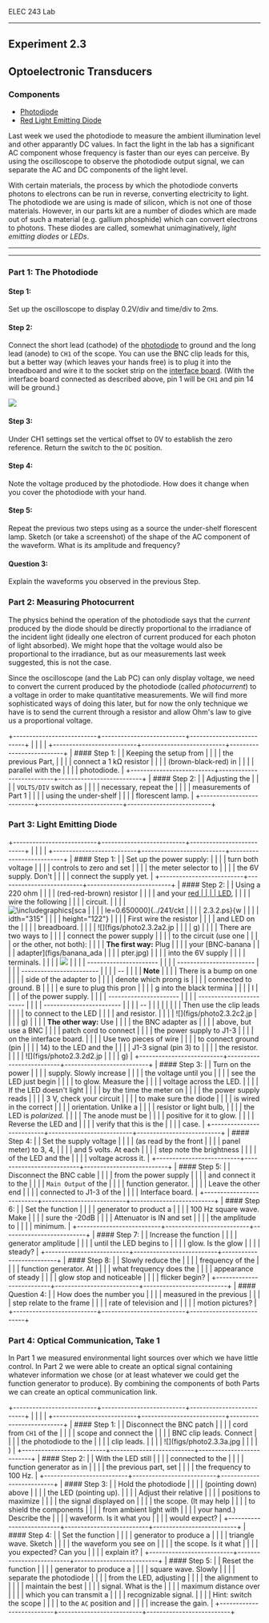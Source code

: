 ELEC 243 Lab

------------------------------------------------------------------------

Experiment 2.3
--------------

Optoelectronic Transducers
--------------------------

### Components

-   [Photodiode](figs/photo_diode.jpg)
-   [Red Light Emitting Diode](figs/red_led.jpg)

Last week we used the photodiode to measure the ambient illumination
level and other apparantly DC values. In fact the light in the lab has a
significant AC component whose frequency is faster than our eyes can
perceive. By using the oscilloscope to observe the photodiode output
signal, we can separate the AC and DC components of the light level.

With certain materials, the process by which the photodiode converts
photons to electrons can be run in reverse, converting electricity to
light. The photodiode we are using is made of silicon, which is not one
of those materials. However, in our parts kit are a number of diodes
which are made out of such a material (e.g. gallium phosphide) which can
convert electrons to photons. These diodes are called, somewhat
unimaginatively, *light emitting diodes* or *LEDs*.

  ------------------------ ------------------------ ------------------------
                                                    
  ------------------------ ------------------------ ------------------------

### Part 1: The Photodiode

#### Step 1:

Set up the oscilloscope to display 0.2V/div and time/div to 2ms.

#### Step 2:

Connect the short lead (cathode) of the
[photodiode](figs/photo_diode.jpg) to ground and the long lead (anode)
to `CH1` of the scope. You can use the BNC clip leads for this, but a
better way (which leaves your hands free) is to plug it into the
breadboard and wire it to the socket strip on the [interface
board](../unilab/interface.html#interface_socket). (With the interface
board connected as described above, pin 1 will be `CH1` and pin 14 will
be ground.)

![](figs/photo2.3.1a1.jpg)

#### Step 3:

Under CH1 settings set the vertical offset to 0V to establish the zero
reference. Return the switch to the `DC` position.

#### Step 4:

Note the voltage produced by the photodiode. How does it change when you
cover the photodiode with your hand.

#### Step 5:

Repeat the previous two steps using as a source the under-shelf
florescent lamp. Sketch (or take a screenshot) of the shape of the AC
component of the waveform. What is its amplitude and frequency?

#### Question 3:

Explain the waveforms you observed in the previous Step.

### Part 2: Measuring Photocurrent

The physics behind the operation of the photodiode says that the
*current* produced by the diode should be directly proportional to the
irradiance of the incident light (ideally one electron of current
produced for each photon of light absorbed). We might hope that the
voltage would also be proportional to the irradiance, but as our
measurements last week suggested, this is not the case.

Since the oscilloscope (and the Lab PC) can only display voltage, we
need to convert the current produced by the photodiode (called
*photocurrent*) to a voltage in order to make quantitative measurements.
We will find more sophisticated ways of doing this later, but for now
the only technique we have is to send the current through a resistor and
allow Ohm's law to give us a proportional voltage.

+--------------------------+--------------------------+--------------------------+
|                          |                          |                          |
+--------------------------+--------------------------+--------------------------+
| #### Step 1:             |                          | Keeping the setup from   |
|                          |                          | the previous Part,       |
|                          |                          | connect a 1 kΩ resistor  |
|                          |                          | (brown-black-red) in     |
|                          |                          | parallel with the        |
|                          |                          | photodiode.              |
+--------------------------+--------------------------+--------------------------+
| #### Step 2:             |                          | Adjusting the            |
|                          |                          | `VOLTS/DIV` switch as    |
|                          |                          | necessary, repeat the    |
|                          |                          | measurements of Part 1   |
|                          |                          | using the under-shelf    |
|                          |                          | florescent lamp.         |
+--------------------------+--------------------------+--------------------------+

### Part 3: Light Emitting Diode

+--------------------------+--------------------------+--------------------------+
|                          |                          |                          |
+--------------------------+--------------------------+--------------------------+
| #### Step 1:             |                          | Set up the power supply: |
|                          |                          | turn both voltage        |
|                          |                          | controls to zero and set |
|                          |                          | the meter selector to    |
|                          |                          | the 6V supply. Don't     |
|                          |                          | connect the supply yet.  |
+--------------------------+--------------------------+--------------------------+
| #### Step 2:             |                          | Using a 220 ohm          |
|                          |                          | (red-red-brown) resistor |
|                          |                          | and your [red            |
|                          |                          | LED](figs/red_led.jpg),  |
|                          |                          | wire the following       |
|                          |                          | circuit.                 |
|                          |                          | ![\\includegraphics\[sca |
|                          |                          | le=0.650000\]{../241/ckt |
|                          |                          | 2.3.2.ps}](img222.png){w |
|                          |                          | idth="315"               |
|                          |                          | height="122"}            |
|                          |                          | First wire the resistor  |
|                          |                          | and LED on the           |
|                          |                          | breadboard.              |
|                          |                          | ![](figs/photo2.3.2a2.jp |
|                          |                          | g)                       |
|                          |                          | There are two ways to    |
|                          |                          | connect the power supply |
|                          |                          | to the circuit (use one  |
|                          |                          | or the other, not both): |
|                          |                          | **The first way:** Plug  |
|                          |                          | your [BNC-banana         |
|                          |                          | adapter](figs/banana_ada |
|                          |                          | pter.jpg)                |
|                          |                          | into the 6V supply       |
|                          |                          | terminals.               |
|                          |                          | ![](figs/dc_bnc.jpg)     |
|                          |                          |   ---------------------- |
|                          |                          | ------------------------ |
|                          |                          | ------------------------ |
|                          |                          | --                       |
|                          |                          |   **Note**               |
|                          |                          |   There is a bump on one |
|                          |                          |  side of the adapter to  |
|                          |                          | denote which prong is    |
|                          |                          |   connected to ground. B |
|                          |                          | e sure to plug this pron |
|                          |                          | g into the black termina |
|                          |                          | l                        |
|                          |                          |   of the power supply.   |
|                          |                          |   ---------------------- |
|                          |                          | ------------------------ |
|                          |                          | ------------------------ |
|                          |                          | --                       |
|                          |                          |                          |
|                          |                          | Then use the clip leads  |
|                          |                          | to connect to the LED    |
|                          |                          | and resistor.            |
|                          |                          | ![](figs/photo2.3.2c2.jp |
|                          |                          | g)                       |
|                          |                          | **The other way:** Use   |
|                          |                          | the BNC adapter as       |
|                          |                          | above, but use a BNC     |
|                          |                          | patch cord to connect    |
|                          |                          | the power supply to J1-3 |
|                          |                          | on the interface board.  |
|                          |                          | Use two pieces of wire   |
|                          |                          | to connect ground (pin   |
|                          |                          | 14) to the LED and the   |
|                          |                          | J1-3 signal (pin 3) to   |
|                          |                          | the resistor.            |
|                          |                          | ![](figs/photo2.3.2d2.jp |
|                          |                          | g)                       |
+--------------------------+--------------------------+--------------------------+
| #### Step 3:             |                          | Turn on the power        |
|                          |                          | supply. Slowly increase  |
|                          |                          | the voltage until you    |
|                          |                          | see the LED just begin   |
|                          |                          | to glow. Measure the     |
|                          |                          | voltage across the LED.  |
|                          |                          | If the LED doesn't light |
|                          |                          | by the time the meter on |
|                          |                          | the power supply reads   |
|                          |                          | 3 V, check your circuit  |
|                          |                          | to make sure the diode   |
|                          |                          | is wired in the correct  |
|                          |                          | orientation. Unlike a    |
|                          |                          | resistor or light bulb,  |
|                          |                          | the LED is *polarized.*  |
|                          |                          | The anode must be        |
|                          |                          | positive for it to glow. |
|                          |                          | Reverse the LED and      |
|                          |                          | verify that this is the  |
|                          |                          | case.                    |
+--------------------------+--------------------------+--------------------------+
| #### Step 4:             |                          | Set the supply voltage   |
|                          |                          | (as read by the front    |
|                          |                          | panel meter) to 3, 4,    |
|                          |                          | and 5 volts. At each     |
|                          |                          | step note the brightness |
|                          |                          | of the LED and the       |
|                          |                          | voltage across it.       |
+--------------------------+--------------------------+--------------------------+
| #### Step 5:             |                          | Disconnect the BNC cable |
|                          |                          | from the power supply    |
|                          |                          | and connect it to the    |
|                          |                          | `Main Output` of the     |
|                          |                          | function generator.      |
|                          |                          | Leave the other end      |
|                          |                          | connected to J1-3 of the |
|                          |                          | Interface board.         |
+--------------------------+--------------------------+--------------------------+
| #### Step 6:             |                          | Set the function         |
|                          |                          | generator to product a   |
|                          |                          | 100 Hz square wave. Make |
|                          |                          | sure the -20dB           |
|                          |                          | Attenuator is IN and set |
|                          |                          | the amplitude to         |
|                          |                          | minimum.                 |
+--------------------------+--------------------------+--------------------------+
| #### Step 7:             |                          | Increase the function    |
|                          |                          | generator amplitude      |
|                          |                          | until the LED begins to  |
|                          |                          | glow. Is the glow        |
|                          |                          | steady?                  |
+--------------------------+--------------------------+--------------------------+
| #### Step 8:             |                          | Slowly reduce the        |
|                          |                          | frequency of the         |
|                          |                          | function generator. At   |
|                          |                          | what frequency does the  |
|                          |                          | appearance of steady     |
|                          |                          | glow stop and noticeable |
|                          |                          | flicker begin?           |
+--------------------------+--------------------------+--------------------------+
| #### Question 4:         |                          | How does the number you  |
|                          |                          | measured in the previous |
|                          |                          | step relate to the frame |
|                          |                          | rate of television and   |
|                          |                          | motion pictures?         |
+--------------------------+--------------------------+--------------------------+

### Part 4: Optical Communication, Take 1

In Part 1 we measured environmental light sources over which we have
little control. In Part 2 we were able to create an optical signal
containing whatever information we chose (or at least whatever we could
get the function generator to produce). By combining the components of
both Parts we can create an optical communication link.

+--------------------------+--------------------------+--------------------------+
|                          |                          |                          |
+--------------------------+--------------------------+--------------------------+
| #### Step 1:             |                          | Disconnect the BNC patch |
|                          |                          | cord from `CH1` of the   |
|                          |                          | scope and connect the    |
|                          |                          | BNC clip leads. Connect  |
|                          |                          | the photodiode to the    |
|                          |                          | clip leads.              |
|                          |                          | ![](figs/photo2.3.3a.jpg |
|                          |                          | )                        |
+--------------------------+--------------------------+--------------------------+
| #### Step 2:             |                          | With the LED still       |
|                          |                          | connected to the         |
|                          |                          | function generator as in |
|                          |                          | the previous part, set   |
|                          |                          | the frequency to 100 Hz. |
+--------------------------+--------------------------+--------------------------+
| #### Step 3:             |                          | Hold the photodiode      |
|                          |                          | (pointing down) above    |
|                          |                          | the LED (pointing up).   |
|                          |                          | Adjust their relative    |
|                          |                          | positions to maximize    |
|                          |                          | the signal displayed on  |
|                          |                          | the scope. (It may help  |
|                          |                          | to shield the components |
|                          |                          | from ambient light with  |
|                          |                          | your hand.) Describe the |
|                          |                          | waveform. Is it what you |
|                          |                          | would expect?            |
+--------------------------+--------------------------+--------------------------+
| #### Step 4:             |                          | Set the function         |
|                          |                          | generator to produce a   |
|                          |                          | triangle wave. Sketch    |
|                          |                          | the waveform you see on  |
|                          |                          | the scope. Is it what    |
|                          |                          | you expected? Can you    |
|                          |                          | explain it?              |
+--------------------------+--------------------------+--------------------------+
| #### Step 5:             |                          | Reset the function       |
|                          |                          | generator to produce a   |
|                          |                          | square wave. Slowly      |
|                          |                          | separate the photodiode  |
|                          |                          | from the LED, adjusting  |
|                          |                          | the alignment to         |
|                          |                          | maintain the best        |
|                          |                          | signal. What is the      |
|                          |                          | maximum distance over    |
|                          |                          | which you can transmit a |
|                          |                          | recognizable signal.     |
|                          |                          | Hint: switch the scope   |
|                          |                          | to the `AC` position and |
|                          |                          | increase the gain.       |
+--------------------------+--------------------------+--------------------------+


